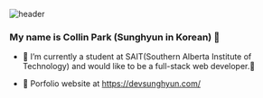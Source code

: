 ![header](https://capsule-render.vercel.app/api?type=waving&color=gradient&height=200&section=header&text=Collin%20Park&fontSize=50&animation=fadeIn&fontAlignY=38&desc=Beating%20the%20challenging%20problems&descAlignY=50&descAlign=50)
</br>
### My name is Collin Park (Sunghyun in Korean) 👋

- 🌱 I’m currently a student at SAIT(Southern Alberta Institute of Technology) and would like to be a full-stack web developer.🤔 

- 🌱 Porfolio website at https://devsunghyun.com/
